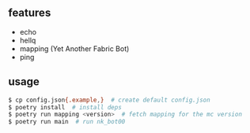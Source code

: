 ## features

- echo
- hellq
- mapping (Yet Another Fabric Bot)
- ping

## usage

```sh
$ cp config.json{.example,}  # create default config.json
$ poetry install  # install deps
$ poetry run mapping <version>  # fetch mapping for the mc version
$ poetry run main  # run nk_bot00
```
